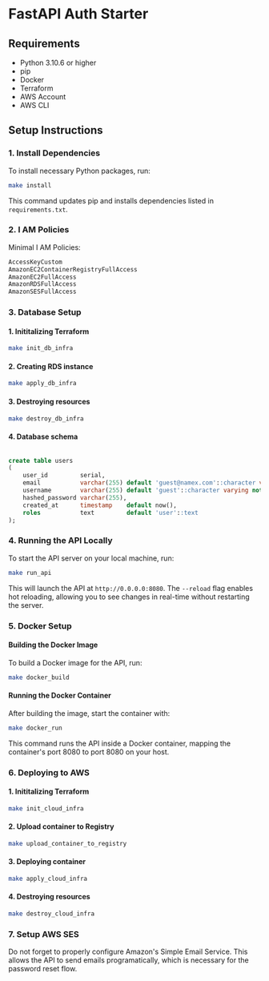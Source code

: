 
# FastAPI Auth Starter

## Requirements
- Python 3.10.6 or higher
- pip
- Docker
- Terraform
- AWS Account
- AWS CLI

## Setup Instructions

### 1. Install Dependencies

To install necessary Python packages, run:

```bash
make install
```

This command updates pip and installs dependencies listed in `requirements.txt`.

### 2. I AM Policies

Minimal I AM Policies:

```bash
AccessKeyCustom
AmazonEC2ContainerRegistryFullAccess
AmazonEC2FullAccess
AmazonRDSFullAccess
AmazonSESFullAccess
```

### 3. Database Setup

#### 1. Inititalizing Terraform

```bash
make init_db_infra
```

#### 2. Creating RDS instance

```bash
make apply_db_infra
```

#### 3. Destroying resources

```bash
make destroy_db_infra
```

#### 4. Database schema

```ddl

create table users
(
    user_id         serial,
    email           varchar(255) default 'guest@namex.com'::character varying,
    username        varchar(255) default 'guest'::character varying not null,
    hashed_password varchar(255),
    created_at      timestamp    default now(),
    roles           text         default 'user'::text
);

```

### 4. Running the API Locally

To start the API server on your local machine, run:

```bash
make run_api
```

This will launch the API at `http://0.0.0.0:8080`. The `--reload` flag enables hot reloading, allowing you to see changes in real-time without restarting the server.

### 5. Docker Setup

#### Building the Docker Image

To build a Docker image for the API, run:

```bash
make docker_build
```

#### Running the Docker Container

After building the image, start the container with:

```bash
make docker_run
```

This command runs the API inside a Docker container, mapping the container's port 8080 to port 8080 on your host.

### 6. Deploying to AWS

#### 1. Inititalizing Terraform

```bash
make init_cloud_infra
```

#### 2. Upload container to Registry

```bash
make upload_container_to_registry
```

#### 3. Deploying container

```bash
make apply_cloud_infra
```

#### 4. Destroying resources

```bash
make destroy_cloud_infra
```


### 7. Setup AWS SES

Do not forget to properly configure Amazon's Simple Email Service. This allows the API to send emails programatically, which is necessary for the password reset flow.
